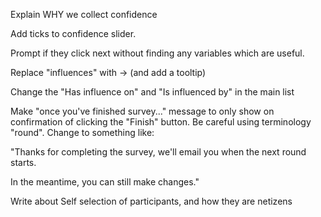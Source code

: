 Explain WHY we collect confidence

Add ticks to confidence slider.

Prompt if they click next without finding any variables which are useful.

Replace "influences" with -> (and add a tooltip)

Change the "Has influence on" and "Is influenced by" in the main list

Make "once you've finished survey..." message to only show on confirmation of clicking the "Finish" button. Be careful using terminology "round".
Change to something like:

"Thanks for completing the survey, we'll email you when the next round starts. 

In the meantime, you can still make changes."

Write about Self selection of participants, and how they are netizens
